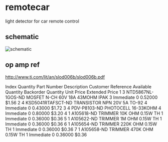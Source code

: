 remotecar
=========

light detector for car remote control

schematic
---------
![schematic](https://raw.github.com/noahp/remotecar/master/hw/schematic.png)

op amp ref
---------
http://www.ti.com/lit/an/slod006b/slod006b.pdf

Index  Quantity	Part Number	Description	Customer Reference	Available Quantity	Backorder Quantity	Unit Price	Extended Price
1	3	NTD5867NL-1GOS-ND	MOSFET N-CH 60V 18A 43MOHM IPAK		3
Immediate	0	0.52000	$1.56
2	4	KSD5041RTAFSCT-ND	TRANSISTOR NPN 20V 5A TO-92		4
Immediate	0	0.43000	$1.72
3	4	PDV-P8103-ND	PHOTOCELL 16-33KOHM		4
Immediate	0	0.80000	$3.20
4	1	A105618-ND	TRIMMER 10K OHM 0.15W TH		1
Immediate	0	0.36000	$0.36
5	1	A105622-ND	TRIMMER 1M OHM 0.15W TH		1
Immediate	0	0.36000	$0.36
6	1	A105654-ND	TRIMMER 220K OHM 0.15W TH		1
Immediate	0	0.36000	$0.36
7	1	A105658-ND	TRIMMER 470K OHM 0.15W TH		1
Immediate	0	0.36000	$0.36
